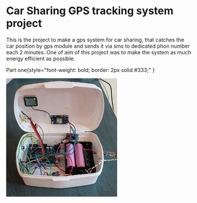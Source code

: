 <h1>Car Sharing GPS tracking system project</h1>

<p>This is the project to make a gps system for car sharing, that catches the car position by gps module and sends it via sms to dedicated phon number each 2 minutes. One of aim of this project was to make the system as much energy efficient as possible.</p>

<h>Part one</h>{style="font-weight: bold; border: 2px solid #333;" }

<img src="images/insides.jpg" alt="Alt Text" width="300"/>
